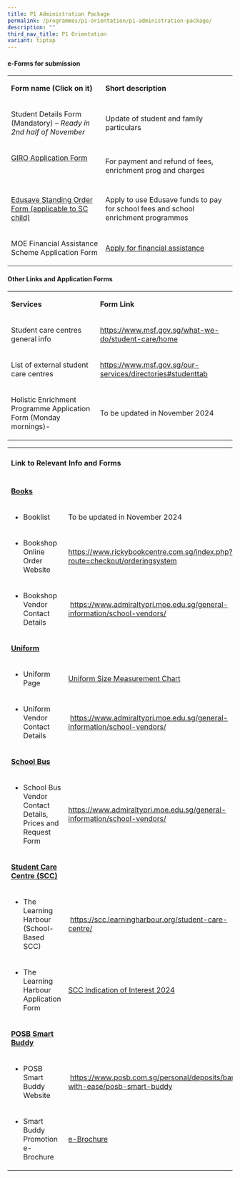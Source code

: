 ```yaml
---
title: P1 Administration Package
permalink: /programmes/p1-orientation/p1-administration-package/
description: ""
third_nav_title: P1 Orientation
variant: tiptap
---
```

<h4>e-Forms for submission</h4>
<table style="minWidth: 50px">
<colgroup>
<col>
<col>
</colgroup>
<tbody>
<tr>
<td rowspan="1" colspan="1">
<p><strong>Form name (Click on it)</strong>
</p>
</td>
<td rowspan="1" colspan="1">
<p><strong>Short description</strong>
</p>
</td>
</tr>
<tr>
<td rowspan="1" colspan="1">
<p>Student Details Form
<br>(Mandatory) – <em>Ready in 2nd half of November</em>
</p>
</td>
<td rowspan="1" colspan="1">
<p>Update of student and family particulars</p>
</td>
</tr>
<tr>
<td rowspan="1" colspan="1">
<p><a href="https://www.moe.gov.sg/financial-matters/fees/egiro/" rel="noopener noreferrer nofollow" target="_blank">GIRO Application Form</a>
</p>
<p>&nbsp;</p>
</td>
<td rowspan="1" colspan="1">
<p>For payment and refund of fees, enrichment prog and charges</p>
</td>
</tr>
<tr>
<td rowspan="1" colspan="1">
<p><a href="https://form.gov.sg/5be24a1bb3f842000fdc4e59" rel="noopener noreferrer nofollow" target="_blank">Edusave Standing Order Form (applicable to SC child)</a>
</p>
</td>
<td rowspan="1" colspan="1">
<p>Apply to use Edusave funds to pay for school fees and school enrichment
programmes</p>
</td>
</tr>
<tr>
<td rowspan="1" colspan="1">
<p>MOE Financial Assistance Scheme Application Form</p>
</td>
<td rowspan="1" colspan="1">
<p><a href="https://form.gov.sg/64e2f8f73f582600139f54ac" rel="noopener noreferrer nofollow" target="_blank">Apply for financial assistance</a>
</p>
</td>
</tr>
</tbody>
</table>
<h4>Other Links and Application Forms</h4>
<table style="minWidth: 50px">
<colgroup>
<col>
<col>
</colgroup>
<tbody>
<tr>
<td rowspan="1" colspan="1">
<p><strong>Services</strong>
</p>
</td>
<td rowspan="1" colspan="1">
<p><strong>Form Link</strong>
</p>
</td>
</tr>
<tr>
<td rowspan="1" colspan="1">
<p>Student care centres general info</p>
</td>
<td rowspan="1" colspan="1">
<p><a href="https://www.msf.gov.sg/what-we-do/student-care/home" rel="noopener noreferrer nofollow" target="_blank">https://www.msf.gov.sg/what-we-do/student-care/home</a>
</p>
</td>
</tr>
<tr>
<td rowspan="1" colspan="1">
<p>List of external student care centres</p>
</td>
<td rowspan="1" colspan="1">
<p><a href="https://www.msf.gov.sg/our-services/directories#studenttab" rel="noopener noreferrer nofollow" target="_blank">https://www.msf.gov.sg/our-services/directories#studenttab</a>
</p>
</td>
</tr>
<tr>
<td rowspan="1" colspan="1">
<p>Holistic Enrichment Programme Application Form (Monday mornings)-</p>
</td>
<td rowspan="1" colspan="1">
<p>To be updated in November 2024</p>
</td>
</tr>
</tbody>
</table>
<table style="minWidth: 50px">
<colgroup>
<col>
<col>
</colgroup>
<tbody>
<tr>
<td rowspan="1" colspan="2">
<p></p>
<h4>Link to Relevant Info and Forms</h4>
</td>
</tr>
<tr>
<td rowspan="1" colspan="1">
<p><strong><u>Books</u></strong>
</p>
</td>
<td rowspan="1" colspan="1">
<p>&nbsp;</p>
</td>
</tr>
<tr>
<td rowspan="1" colspan="1">
<ul data-tight="true" class="tight">
<li>
<p>Booklist</p>
</li>
</ul>
</td>
<td rowspan="1" colspan="1">
<p>To be updated in November 2024</p>
</td>
</tr>
<tr>
<td rowspan="1" colspan="1">
<ul data-tight="true" class="tight">
<li>
<p>Bookshop Online Order Website</p>
</li>
</ul>
</td>
<td rowspan="1" colspan="1">
<p><a href="https://www.rickybookcentre.com.sg/index.php?route=checkout/orderingsystem" rel="noopener noreferrer nofollow" target="_blank">https://www.rickybookcentre.com.sg/index.php?route=checkout/orderingsystem</a>
</p>
</td>
</tr>
<tr>
<td rowspan="1" colspan="1">
<ul data-tight="true" class="tight">
<li>
<p>Bookshop Vendor Contact Details</p>
</li>
</ul>
</td>
<td rowspan="1" colspan="1">
<p>&nbsp;<a href="https://www.admiraltypri.moe.edu.sg/general-information/school-vendors/" rel="noopener noreferrer nofollow" target="_blank">https://www.admiraltypri.moe.edu.sg/general-information/school-vendors/</a>
</p>
</td>
</tr>
<tr>
<td rowspan="1" colspan="1">
<p><strong><u>Uniform</u></strong>
</p>
</td>
<td rowspan="1" colspan="1">
<p></p>
</td>
</tr>
<tr>
<td rowspan="1" colspan="1">
<ul data-tight="true" class="tight">
<li>
<p>Uniform Page</p>
</li>
</ul>
</td>
<td rowspan="1" colspan="1">
<p><a href="https://www.euniforms.com.sg/shop/uniform-size-measurement-chart/" rel="noopener nofollow" target="_blank">Uniform Size Measurement Chart</a>
</p>
</td>
</tr>
<tr>
<td rowspan="1" colspan="1">
<ul data-tight="true" class="tight">
<li>
<p>Uniform Vendor Contact Details</p>
</li>
</ul>
</td>
<td rowspan="1" colspan="1">
<p>&nbsp;<a href="https://www.admiraltypri.moe.edu.sg/general-information/school-vendors/" rel="noopener noreferrer nofollow" target="_blank">https://www.admiraltypri.moe.edu.sg/general-information/school-vendors/</a>
</p>
</td>
</tr>
<tr>
<td rowspan="1" colspan="1">
<p><strong><u>School Bus</u></strong>
</p>
</td>
<td rowspan="1" colspan="1">
<p></p>
</td>
</tr>
<tr>
<td rowspan="1" colspan="1">
<ul data-tight="true" class="tight">
<li>
<p>School Bus Vendor Contact Details, Prices and Request Form</p>
</li>
</ul>
</td>
<td rowspan="1" colspan="1">
<p><a href="https://www.admiraltypri.moe.edu.sg/general-information/school-vendors/" rel="noopener noreferrer nofollow" target="_blank">https://www.admiraltypri.moe.edu.sg/general-information/school-vendors/</a>
</p>
</td>
</tr>
<tr>
<td rowspan="1" colspan="1">
<p><strong><u>Student Care Centre (SCC)</u></strong>
</p>
</td>
<td rowspan="1" colspan="1">
<p></p>
</td>
</tr>
<tr>
<td rowspan="1" colspan="1">
<ul data-tight="true" class="tight">
<li>
<p>The Learning Harbour (School-Based SCC)</p>
</li>
</ul>
</td>
<td rowspan="1" colspan="1">
<p>&nbsp;<a href="https://scc.learningharbour.org/student-care-centre/" rel="noopener noreferrer nofollow" target="_blank">https://scc.learningharbour.org/student-care-centre/</a>
</p>
</td>
</tr>
<tr>
<td rowspan="1" colspan="1">
<ul data-tight="true" class="tight">
<li>
<p>The Learning Harbour Application Form</p>
</li>
</ul>
</td>
<td rowspan="1" colspan="1">
<p><a href="/files/GO PDF/Indication_of_Interest_2025.pdf" rel="noopener noreferrer nofollow" target="_blank">SCC Indication of Interest 2024</a>
</p>
</td>
</tr>
<tr>
<td rowspan="1" colspan="1">
<p><strong><u>POSB Smart Buddy<br></u></strong>
</p>
</td>
<td rowspan="1" colspan="1">
<p>&nbsp;</p>
</td>
</tr>
<tr>
<td rowspan="1" colspan="1">
<ul data-tight="true" class="tight">
<li>
<p>POSB Smart Buddy Website</p>
</li>
</ul>
</td>
<td rowspan="1" colspan="1">
<p>&nbsp;<a href="https://www.posb.com.sg/personal/deposits/bank-with-ease/posb-smart-buddy" rel="noopener noreferrer nofollow" target="_blank">https://www.posb.com.sg/personal/deposits/bank-with-ease/posb-smart-buddy</a>
</p>
</td>
</tr>
<tr>
<td rowspan="1" colspan="1">
<ul data-tight="true" class="tight">
<li>
<p>Smart Buddy Promotion e-Brochure</p>
</li>
</ul>
</td>
<td rowspan="1" colspan="1">
<p><a href="/files/GO%20PDF/smart%20buddy%20promotion%20e-brochure.pdf" rel="noopener noreferrer nofollow" target="_blank">e-Brochure</a>
</p>
</td>
</tr>
</tbody>
</table>
<p></p>